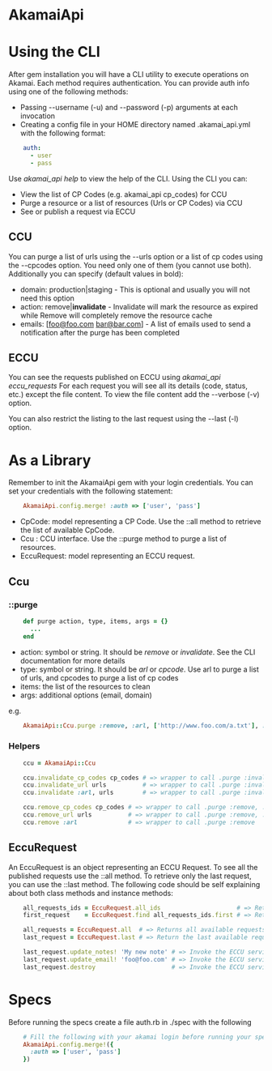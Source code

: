 # AkamaiApi

# Using the CLI

After gem installation you will have a CLI utility to execute operations on Akamai. Each method requires authentication.
You can provide auth info using one of the following methods:

- Passing --username (-u) and --password (-p) arguments at each invocation
- Creating a config file in your HOME directory named .akamai_api.yml with the following format:

```yaml
    auth:
      - user
      - pass
```

Use *akamai_api help* to view the help of the CLI.
Using the CLI you can:

- View the list of CP Codes (e.g. akamai_api cp_codes) for CCU
- Purge a resource or a list of resources (Urls or CP Codes) via CCU
- See or publish a request via ECCU

## CCU

You can purge a list of urls using the --urls option or a list of cp codes using the --cpcodes option. You need only one of them (you cannot use both).
Additionally you can specify (default values in bold):
- domain: production|staging - This is optional and usually you will not need this option
- action: remove|**invalidate** - Invalidate will mark the resource as expired while Remove will completely remove the resource cache
- emails: [foo@foo.com bar@bar.com] - A list of emails used to send a notification after the purge has been completed

## ECCU

You can see the requests published on ECCU using *akamai_api eccu_requests*
For each request you will see all its details (code, status, etc.) except the file content.
To view the file content add the --verbose (-v) option.

You can also restrict the listing to the last request using the --last (-l) option.

# As a Library

Remember to init the AkamaiApi gem with your login credentials. You can set your credentials with the following statement:

```ruby
    AkamaiApi.config.merge! :auth => ['user', 'pass']
```

- CpCode: model representing a CP Code. Use the ::all method to retrieve the list of available CpCode.
- Ccu   : CCU interface. Use the ::purge method to purge a list of resources.
- EccuRequest: model representing an ECCU request.

## Ccu

### ::purge

```ruby
    def purge action, type, items, args = {}
      ...
    end
```

- action: symbol or string. It should be *remove* or *invalidate*. See the CLI documentation for more details
- type: symbol or string. It should be *arl* or *cpcode*. Use arl to purge a list of urls, and cpcodes to purge a list of cp codes
- items: the list of the resources to clean
- args: additional options (email, domain)

e.g.

```ruby
    AkamaiApi::Ccu.purge :remove, :arl, ['http://www.foo.com/a.txt'], :email => ['foo@foo.com']
```

### Helpers

```ruby
    ccu = AkamaiApi::Ccu

    ccu.invalidate_cp_codes cp_codes # => wrapper to call .purge :invalidate, :cpcode
    ccu.invalidate_url urls          # => wrapper to call .purge :invalidate, :arl
    ccu.invalidate :arl, urls        # => wrapper to call .purge :invalidate

    ccu.remove_cp_codes cp_codes # => wrapper to call .purge :remove, :cpcode
    ccu.remove_url urls          # => wrapper to call .purge :remove, :arl
    ccu.remove :arl              # => wrapper to call .purge :remove
```

## EccuRequest

An EccuRequest is an object representing an ECCU Request. To see all the published requests use the ::all method.
To retrieve only the last request, you can use the ::last method.
The following code should be self explaining about both class methods and instance methods:

```ruby
    all_requests_ids = EccuRequest.all_ids                     # => Returns all available requests ids
    first_request    = EccuRequest.find all_requests_ids.first # => Return the EccuRequest model with the specified code

    all_requests = EccuRequest.all  # => Returns all available requests
    last_request = EccuRequest.last # => Return the last available request

    last_request.update_notes! 'My new note' # => Invoke the ECCU service to change the notes field
    last_request.update_email! 'foo@foo.com' # => Invoke the ECCU service to change the email to be notified on status change
    last_request.destroy                     # => Invoke the ECCU service to delete the request
```

# Specs

Before running the specs create a file auth.rb in ./spec with the following

```ruby
    # Fill the following with your akamai login before running your spec
    AkamaiApi.config.merge!({
      :auth => ['user', 'pass']
    })
```
